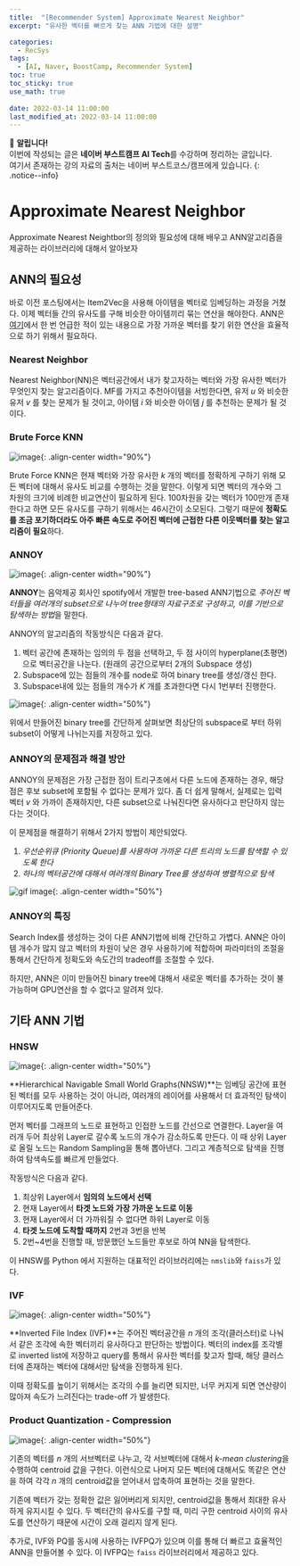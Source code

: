 ```yaml
---
title:  "[Recommender System] Approximate Nearest Neighbor"
excerpt: "유사한 벡터를 빠르게 찾는 ANN 기법에 대한 설명"

categories:
  - RecSys
tags:
  - [AI, Naver, BoostCamp, Recommender System]
toc: true
toc_sticky: true
use_math: true
 
date: 2022-03-14 11:00:00
last_modified_at: 2022-03-14 11:00:00
---
```

📌 **알립니다!**<br>
이번에 작성되는 글은 **네이버 부스트캠프 AI Tech**를 수강하며 정리하는 글입니다.<br>
여기서 존재하는 강의 자료의 출처는 네이버 부스트코스/캠프에게 있습니다.
{: .notice--info}

# Approximate Nearest Neighbor

Approximate Nearest Neightbor의 정의와 필요성에 대해 배우고 ANN알고리즘을 제공하는 라이브러리에 대해서 알아보자

## ANN의 필요성

바로 이전 포스팅에서는 Item2Vec을 사용해 아이템을 벡터로 임베딩하는 과정을 거쳤다. 이제 벡터들 간의 유사도를 구해 비슷한 아이템끼리 묶는 연산을 해야한다. ANN은 [여기](http://localhost:4000/recsys/boostcamp-recsys-knncf/#knn-cf%EC%9D%98-%EC%95%84%EC%9D%B4%EB%94%94%EC%96%B4)에서 한 번 언급한 적이 있는 내용으로 가장 가까운 벡터를 찾기 위한 연산을 효율적으로 하기 위해서 필요하다.

### Nearest Neighbor

Nearest Neighbor(NN)은 벡터공간에서 내가 찾고자하는 벡터와 가장 유사한 벡터가 무엇인지 찾는 알고리즘이다. MF를 가지고 추천아이템을 서빙한다면, 유저 $u$ 와 비슷한 유저 $v$ 를 찾는 문제가 될 것이고, 아이템 $i$ 와 비슷한 아이템 $j$ 를 추천하는 문제가 될 것이다.

### Brute Force KNN

![image](https://user-images.githubusercontent.com/91870042/158064994-683b7bb2-92a2-4a35-bd38-2c08b8043d2f.png){: .align-center width="90%"}

Brute Force KNN은 현재 벡터와 가장 유사한 $k$ 개의 벡터를 정확하게 구하기 위해 모든 벡터에 대해서 유사도 비교를 수행하는 것을 말한다. 이렇게 되면 벡터의 개수와 그 차원의 크기에 비례한 비교연산이 필요하게 된다. 100차원을 갖는 벡터가 100만개 존재한다고 하면 모든 유사도를 구하기 위해서는 46시간이 소모된다. 그렇기 때문에 **정확도를 조금 포기하더라도 아주 빠른 속도로 주어진 벡터에 근접한 다른 이웃벡터를 찾는 알고리즘이 필요**하다.

### ANNOY

![image](https://user-images.githubusercontent.com/91870042/158065078-8f3e49c0-b523-4fc6-bbb9-19cad3a8b137.png){: .align-center width="90%"}

**ANNOY**는 음악제공 회사인 spotify에서 개발한 tree-based ANN기법으로 *주어진 벡터들을 여러개의 subset으로 나누어 tree형태의 자료구조로 구성하고, 이를 기반으로 탐색하는 방법*을 말한다.

ANNOY의 알고리즘의 작동방식은 다음과 같다.

1. 벡터 공간에 존재하는 임의의 두 점을 선택하고, 두 점 사이의 hyperplane(초평면)으로 벡터공간을 나눈다. (원래의 공간으로부터 2개의 Subspace 생성)
2. Subspace에 있는 점들의 개수를 node로 하여 binary tree를 생성/갱신 한다.
3. Subspace내에 있는 점들의 개수가 $K$ 개를 초과한다면 다시 1번부터 진행한다.

![image](https://user-images.githubusercontent.com/91870042/158065215-b3a6d326-0d74-4518-a346-afe67ff02958.png){: .align-center width="50%"}

위에서 만들어진 binary tree를 간단하게 살펴보면 최상단의 subspace로 부터 하위 subset이 어떻게 나뉘는지를 저장하고 있다.

### ANNOY의 문제점과 해결 방안

ANNOY의 문제점은 가장 근접한 점이 트리구조에서 다른 노드에 존재하는 경우, 해당 점은 후보 subset에 포함될 수 없다는 문제가 있다. 좀 더 쉽게 말해서, 실제로는 입력 벡터 $v$ 와 가까이 존재하지만, 다른 subset으로 나눠진다면 유사하다고 판단하지 않는다는 것이다.

이 문제점을 해결하기 위해서 2가지 방법이 제안되었다.

1. *우선순위큐 (Priority Queue)를 사용하여 가까운 다른 트리의 노드를 탐색할 수 있도록 한다*
2. *하나의 벡터공간에 대해서 여러개의 Binary Tree를 생성하여 병렬적으로 탐색*

![gif image](https://erikbern.com/assets/2015/09/animated.gif){: .align-center width="50%"}

### ANNOY의 특징

Search Index를 생성하는 것이 다른 ANN기법에 비해 간단하고 가볍다. ANN은 아이템 개수가 많지 않고 벡터의 차원이 낮은 경우 사용하기에 적합하며 파라미터의 조절을 통해서 간단하게 정확도와 속도간의 tradeoff를 조절할 수 있다.

하지만, ANN은 이미 만들어진 binary tree에 대해서 새로운 벡터를 추가하는 것이 불가능하며 GPU연산을 할 수 없다고 알려져 있다.

## 기타 ANN 기법

### HNSW

![image](https://user-images.githubusercontent.com/91870042/158065736-4b0290f2-e3fa-4204-9a34-b447fa1e4579.png){: .align-center width="50%"}

**Hierarchical Navigable Small World Graphs(NNSW)**는 임베딩 공간에 표현된 벡터를 모두 사용하는 것이 아니라, 여러개의 레이어를 사용해서 더 효과적인 탐색이 이루어지도록 만들어준다.

먼저 벡터를 그래프의 노드로 표현하고 인접한 노드를 간선으로 연결한다. Layer을 여러개 두어 최상위 Layer로 갈수록 노드의 개수가 감소하도록 만든다. 이 때 상위 Layer로 올릴 노드는 Random Sampling을 통해 뽑아낸다. 그리고 계층적으로 탐색을 진행하여 탐색속도를 빠르게 만들었다.

작동방식은 다음과 같다.

1. 최상위 Layer에서 **임의의 노드에서 선택**
2. 현재 Layer에서 **타겟 노드와 가장 가까운 노드로 이동**
3. 현재 Layer에서 더 가까워질 수 없다면 하위 Layer로 이동
4. **타겟 노드에 도착할 때까지** 2번과 3번을 반복
5. 2번~4번을 진행할 때, 방문했던 노드들만 후보로 하여 NN을 탐색한다.

이 HNSW를 Python 에서 지원하는 대표적인 라이브러리에는 `nmslib`와 `faiss`가 있다.

### IVF

![image](https://user-images.githubusercontent.com/91870042/158065922-94f92c53-6e37-482e-a117-cbd758181861.png){: .align-center width="50%"}

**Inverted File Index (IVF)**는 주어진 벡터공간을 $n$ 개의 조각(클러스터)로 나눠서 같은 조각에 속한 벡터끼리 유사하다고 판단하는 방법이다. 벡터의 index를 조각별로 inverted list에 저장하고 query를 통해서 유사한 벡터를 찾고자 할때, 해당 클러스터에 존재하는 벡터에 대해서만 탐색을 진행하게 된다.

이때 정확도를 높이기 위해서는 조각의 수를 늘리면 되지만, 너무 커지게 되면 연산량이 많아져 속도가 느려진다는 trade-off 가 발생한다.

### Product Quantization - Compression

![image](https://user-images.githubusercontent.com/91870042/158065961-52805f7b-7af9-40f6-b515-eed81d29c1b8.png){: .align-center width="50%"}

기존의 벡터를 $n$ 개의 서브벡터로 나누고, 각 서브벡터에 대해서 *k-mean clustering*을 수행하여 centroid 값을 구한다. 이런식으로 나머지 모든 벡터에 대해서도 똑같은 연산을 하여 각각 $n$ 개의 centroid값을 얻어내서 압축하여 표현하는 것을 말한다.

기존에 벡터가 갖는 정확한 값은 잃어버리게 되지만, centroid값을 통해서 최대한 유사하게 유지시킬 수 있다. 두 벡터간의 유사도를 구할 때, 미리 구한 centroid 사이의 유사도를 연산하기 때문에 시간이 오래 걸리지 않게 된다.

추가로, IVF와 PQ를 동시에 사용하는 IVFPQ가 있으며 이를 통해 더 빠르고 효율적인 ANN을 만들어볼 수 있다. 이 IVFPQ는 `faiss` 라이브러리에서 제공하고 있다.
